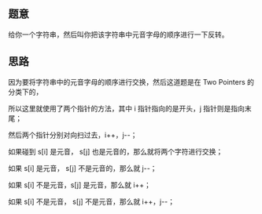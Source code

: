 ## 题意
   给你一个字符串，然后叫你把该字符串中元音字母的顺序进行一下反转。
   
## 思路
   因为要将字符串中的元音字母的顺序进行交换，然后这道题是在 Two Pointers 的分类下的，
   
   所以这里就使用了两个指针的方法，其中 i 指针指向的是开头，j 指针则是指向末尾；
   
   然后两个指针分别对向扫过去，i++，j--；
   
   如果碰到 s[i] 是元音， s[j] 也是元音的，那么就将两个字符进行交换；
   
   如果 s[i] 是元音， s[j] 不是元音的，那么就 j--；
   
   如果 s[i] 不是元音，s[j] 是元音，那么就 i++；
   
   如果 s[i] 不是元音， s[j] 不是元音，那么就 i++，j--；
